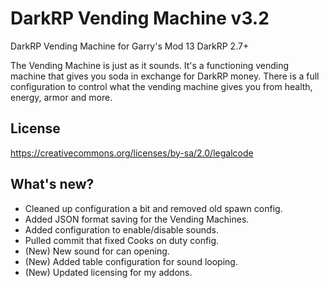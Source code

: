DarkRP Vending Machine v3.2
=======

DarkRP Vending Machine for Garry's Mod 13 DarkRP 2.7+

The Vending Machine is just as it sounds. It's a functioning vending machine that gives you soda in exchange for DarkRP money. There is a full configuration to control what the vending machine gives you from health, energy, armor and more.

License
-------
https://creativecommons.org/licenses/by-sa/2.0/legalcode

What's new?
-------
- Cleaned up configuration a bit and removed old spawn config.
- Added JSON format saving for the Vending Machines.
- Added configuration to enable/disable sounds.
- Pulled commit that fixed Cooks on duty config.
- (New) New sound for can opening.
- (New) Added table configuration for sound looping.
- (New) Updated licensing for my addons.
